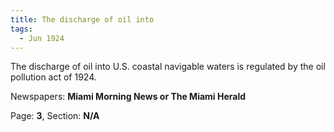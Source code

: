 ```yaml
---  
title: The discharge of oil into  
tags:  
  - Jun 1924  
---  
```

  
The discharge of oil into U.S. coastal navigable waters is regulated by the oil pollution act of 1924.  
  
Newspapers: **Miami Morning News or The Miami Herald**  
  
Page: **3**, Section: **N/A** 
